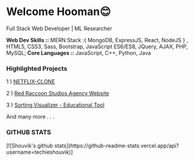 <h1>Welcome Hooman😊</h1>
<p>Full Stack Web Developer | ML Researcher</p>

<b>Web Dev Skills ::</b> MERN Stack :{ MongoDB, ExpressJS, React, NodeJS } , HTML5, CSS3, Sass, Bootstrap, JavaScript ES6/ES8, JQuery, AJAX, PHP, MySQL;
<b>Core Languages ::</b> JavaScript, C++, Python, Java

<h3>Highlighted Projects</h3> 
<p> 1 ) <a href="https://netflix-clone-c4719.web.app/"> NETFLIX-CLONE</a> </p>
<p> 2 ) <a href="https://theredraccoonstudios.com/"> Red Raccoon Studios Agency Website</a> </p>
<p> 3 ) <a href="https://techieshouvik.github.io/Sorting-Visualizer/"> Sorting Visualizer - Educational Tool</a> </p>
<p> And many more . . .</p>

<h3>GITHUB STATS</h3>
[![Shouvik's github stats](https://github-readme-stats.vercel.app/api?username=techieshouvik)]
